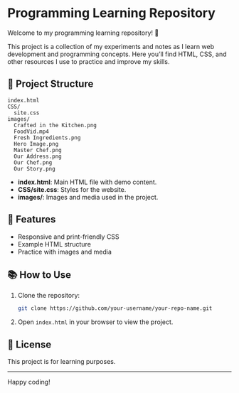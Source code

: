 # Programming Learning Repository

Welcome to my programming learning repository! 🚀

This project is a collection of my experiments and notes as I learn web development and programming concepts. Here you’ll find HTML, CSS, and other resources I use to practice and improve my skills.

## 📁 Project Structure

```
index.html
CSS/
  site.css
images/
  Crafted in the Kitchen.png
  FoodVid.mp4
  Fresh Ingredients.png
  Hero Image.png
  Master Chef.png
  Our Address.png
  Our Chef.png
  Our Story.png
```

- **index.html**: Main HTML file with demo content.
- **CSS/site.css**: Styles for the website.
- **images/**: Images and media used in the project.

## 🌟 Features

- Responsive and print-friendly CSS
- Example HTML structure
- Practice with images and media

## 📚 How to Use

1. Clone the repository:
   ```sh
   git clone https://github.com/your-username/your-repo-name.git
   ```
2. Open `index.html` in your browser to view the project.

## 📝 License

This project is for learning purposes.

---

Happy coding!